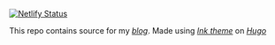 [![Netlify Status](https://api.netlify.com/api/v1/badges/3f1fa2a9-281f-4d78-b5e8-221dab6bdaab/deploy-status)](https://app.netlify.com/sites/harsha-blog/deploys)

This repo contains source for my _[blog](https://harsha-blog.netlify.app/)_. Made using _[Ink theme](https://github.com/knadh/hugo-ink)_ on _[Hugo](https://gohugo.io/)_